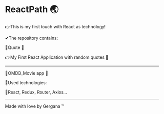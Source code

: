 # ReactPath 🌏

👉This is my first touch with React as technology!

✔The repository contains: 

📌Quote 📝

👉My First React Application with random quotes 📌

----------------------------------------------------------------------------------------------------------------------------------------------------------------------------------------------------------------------

📌OMDB_Movie app 🎥

📌Used technologies:

📌React, Redux, Router, Axios...

-----------------------------------------------------------------------------------------------------------------------------------------------------------------------------------------------------------------------


Made with love by Gergana ™
